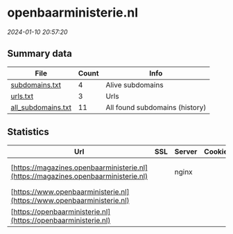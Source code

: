 # openbaarministerie.nl
*2024-01-10 20:57:20*
## Summary data
| File       | Count | Info |
|------------|-------|------|
|[subdomains.txt](/data/openbaarministerie.nl/subdomains.txt)|4|Alive subdomains|
|[urls.txt](/data/openbaarministerie.nl/urls.txt)|3|Urls|
|[all_subdomains.txt](/data/openbaarministerie.nl/all_subdomains.txt)|11|All found subdomains (history)|
## Statistics
| Url | SSL | Server | Cookie | HSTS | CSP | XFO | XXP | RP | Tech |Title |
|------------|-------|------|------|------|------|------|------|------|------|------|
|[https://magazines.openbaarministerie.nl](https://magazines.openbaarministerie.nl)| |nginx| |:white_check_mark: |:warning: | :white_check_mark: | :white_check_mark: | :white_check_mark: |Bloomreach HSTS Nginx|Kiosk | Magazine...|
|[https://www.openbaarministerie.nl](https://www.openbaarministerie.nl)| || |:white_check_mark: |:warning: | :white_check_mark: | :white_check_mark: | :white_check_mark: |||
|[https://openbaarministerie.nl](https://openbaarministerie.nl)| || |:white_check_mark: |:warning: | :white_check_mark: | :white_check_mark: | :white_check_mark: |||